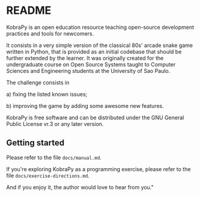 
 README
 ==============================

 KobraPy is an open education resource teaching open-source development
 practices and tools for newcomers. 

 It consists in a very simple version of the classical 80s' arcade snake game
 written in Python, that is provided as an initial codebase  that should be 
 further extended by the learner. It was originally created for the
 undergraduate course on Open Source Systems taught to Computer Sciences and
 Engineering students at the University of Sao Paulo.

 The challenge consists in

 a) fixing the listed known issues; 
   
 b) improving the game by adding some awesome new features.

 KobraPy is free software and can be distributed under the GNU General Public
 License vr.3 or any later version.

 Getting started
 ------------------------------

 Please refer to the file `docs/manual.md`.

 If you're exploring KobraPy as a programming exercise, please refer to
 the file `docs/exercise-directions.md`.

 And if you enjoy it, the author would love to hear from you."
